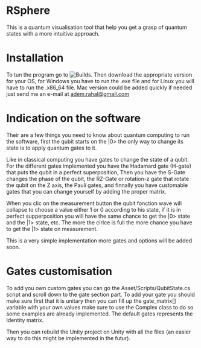 # RSphere
This is a quantum visualisation tool that help you get a grasp of quantum states with a more intuitive approach.

# Installation

To tun the program go to ![Builds](https://drive.google.com/drive/folders/171hFvPjeD_OJeHCSoSJDhymYpGQsjr3h?usp=sharing). 
Then download the appropriate version for your OS, for Windows you have to run the .exe file and for Linux you will have to run the .x86_64 file.
Mac version could be added quickly if needed just send me an e-mail at adem.rahal@gmail.com

# Indication on the software

Their are a few things you need to know about quantum computing to run the software, first the qubit starts on the |0> the only way to change its state is to apply quantum gates to it. 

Like in classical computing you have gates to change the state of a qubit. For the different gates implemented you have the Hadamard gate (H-gate) that puts the qubit in a perfect superposition, Then you have the S-Gate changes the phase of the qubit, the RZ-Gate or rotation-z gate that rotate the qubit on the Z axis, the Pauli gates, and finnally you have customable gates that you can change yourself by adding the proper matrix.

When you clic on the measurement button the qubit fonction wave will collapse to choose a value either 1 or 0 according to his state, if it is in perfect supperposition you will have the same chance to get the |0> state and the |1> state, etc. The more the cirlce is full the more chance you have to get the |1> state on measurement.

This is a very simple implementation more gates and options will be added soon.

# Gates customisation

To add you own custom gates you can go the Asset/Scripts/QubitState.cs script and scroll down to the gate section part. To add your gate you should make sure first that it is unitary then you can fill up the gate_matrix[] variable with your own values make sure to use the Complex class to do so some examples are already implemented. The default gates represents the Identity matrix.

Then you can rebuild the Unity project on Unity with all the files (an easier way to do this might be implemented in the futur).
